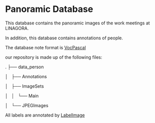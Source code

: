 # Panoramic Database

This database contains the panoramic images of the work meetings at LINAGORA.

In addition, this database contains annotations of people.

The database note format is [VocPascal](https://medium.com/towards-artificial-intelligence/understanding-coco-and-pascal-voc-annotations-for-object-detection-bb8ffbbb36e3)

our repository is made up of the following files:


.
├── data_person

│   ├── Annotations

│   ├── ImageSets

│   │   └── Main

│   └── JPEGImages


All labels are annotated by [LabelImage](https://github.com/tzutalin/labelImg)
